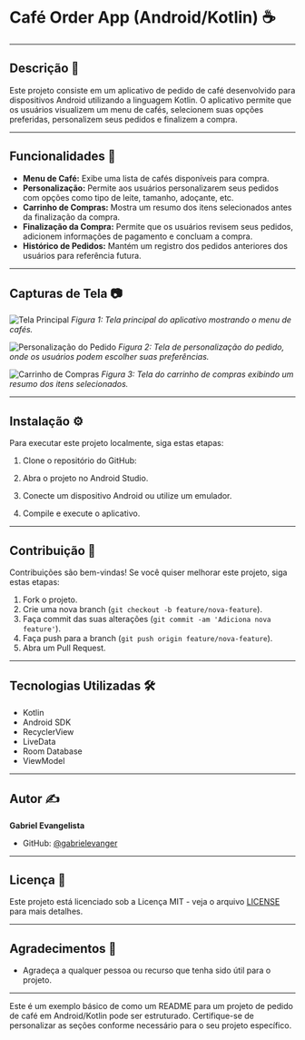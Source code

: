 # Café Order App (Android/Kotlin) ☕

---

## Descrição 📱

Este projeto consiste em um aplicativo de pedido de café desenvolvido para dispositivos Android utilizando a linguagem Kotlin. O aplicativo permite que os usuários visualizem um menu de cafés, selecionem suas opções preferidas, personalizem seus pedidos e finalizem a compra.

---

## Funcionalidades 🚀

- **Menu de Café:** Exibe uma lista de cafés disponíveis para compra.
- **Personalização:** Permite aos usuários personalizarem seus pedidos com opções como tipo de leite, tamanho, adoçante, etc.
- **Carrinho de Compras:** Mostra um resumo dos itens selecionados antes da finalização da compra.
- **Finalização da Compra:** Permite que os usuários revisem seus pedidos, adicionem informações de pagamento e concluam a compra.
- **Histórico de Pedidos:** Mantém um registro dos pedidos anteriores dos usuários para referência futura.

---

## Capturas de Tela 📷

![Tela Principal](screenshots/page.png)
*Figura 1: Tela principal do aplicativo mostrando o menu de cafés.*

![Personalização do Pedido](screenshots/home.png)
*Figura 2: Tela de personalização do pedido, onde os usuários podem escolher suas preferências.*

![Carrinho de Compras](screenshots/detalhes.png)
*Figura 3: Tela do carrinho de compras exibindo um resumo dos itens selecionados.*

---

## Instalação ⚙️

Para executar este projeto localmente, siga estas etapas:

1. Clone o repositório do GitHub:

2. Abra o projeto no Android Studio.
3. Conecte um dispositivo Android ou utilize um emulador.
4. Compile e execute o aplicativo.

---

## Contribuição 🤝

Contribuições são bem-vindas! Se você quiser melhorar este projeto, siga estas etapas:

1. Fork o projeto.
2. Crie uma nova branch (`git checkout -b feature/nova-feature`).
3. Faça commit das suas alterações (`git commit -am 'Adiciona nova feature'`).
4. Faça push para a branch (`git push origin feature/nova-feature`).
5. Abra um Pull Request.

---

## Tecnologias Utilizadas 🛠️

- Kotlin
- Android SDK
- RecyclerView
- LiveData
- Room Database
- ViewModel

---

## Autor ✍️

**Gabriel Evangelista**

- GitHub: [@gabrielevanger](https://github.com/gabrielevanger)

---

## Licença 📄

Este projeto está licenciado sob a Licença MIT - veja o arquivo [LICENSE](LICENSE) para mais detalhes.

---

## Agradecimentos 🙏

- Agradeça a qualquer pessoa ou recurso que tenha sido útil para o projeto.

---

Este é um exemplo básico de como um README para um projeto de pedido de café em Android/Kotlin pode ser estruturado. Certifique-se de personalizar as seções conforme necessário para o seu projeto específico.

